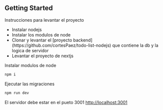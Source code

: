 ## Getting Started

Instrucciones para levantar el proyecto
<ul>
    <li>Instalar nodejs</li>
    <li>Instalar los modulos de node</li>
    <li>Clonar y levantar el [proyecto backend](https://github.com/cortesPaez/todo-list-nodejs) que contiene la db y la logica de servidor</li>
    <li>Levantar el proyecto de nextjs</li>
</ul>

Instalar modulos de node
```bash
npm i
```

Ejecutar las migraciones
```bash
npm run dev
```

El servidor debe estar en el pueto 3001 [http://localhost:3001](http://localhost:3001) 
